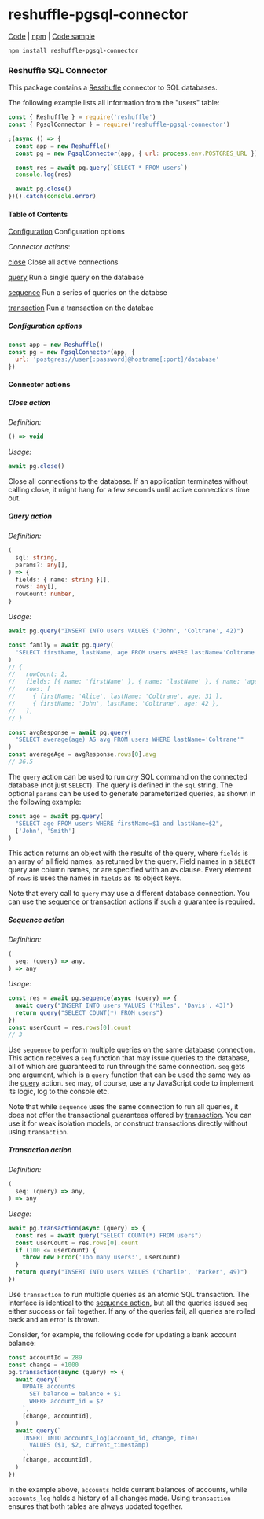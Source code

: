 # reshuffle-pgsql-connector

[Code](https://github.com/reshufflehq/reshuffle-pgsql-connector) |
[npm](https://www.npmjs.com/package/reshuffle-pgsql-connector) |
[Code sample](https://github.com/reshufflehq/reshuffle-pgsql-connector/tree/master/examples)

`npm install reshuffle-pgsql-connector`

### Reshuffle SQL Connector

This package contains a [Resshufle](https://github.com/reshufflehq/reshuffle)
connector to SQL databases.

The following example lists all information from the "users" table:

```js
const { Reshuffle } = require('reshuffle')
const { PgsqlConnector } = require('reshuffle-pgsql-connector')

;(async () => {
  const app = new Reshuffle()
  const pg = new PgsqlConnector(app, { url: process.env.POSTGRES_URL })

  const res = await pg.query(`SELECT * FROM users`)
  console.log(res)

  await pg.close()
})().catch(console.error)
```

#### Table of Contents

[Configuration](#configuration) Configuration options

_Connector actions_:

[close](#close) Close all active connections

[query](#query) Run a single query on the database

[sequence](#sequence) Run a series of queries on the databse

[transaction](#transaction) Run a transaction on the databae

##### <a name="configuration"></a>Configuration options

```js
const app = new Reshuffle()
const pg = new PgsqlConnector(app, {
  url: 'postgres://user[:password]@hostname[:port]/database'
})
```

#### Connector actions

##### <a name="close"></a>Close action

_Definition:_

```ts
() => void
```

_Usage:_

```js
await pg.close()
```

Close all connections to the database. If an application terminates without
calling close, it might hang for a few seconds until active connections
time out.

##### <a name="query"></a>Query action

_Definition:_

```ts
(
  sql: string,
  params?: any[],
) => {
  fields: { name: string }[],
  rows: any[],
  rowCount: number,
}
```

_Usage:_

```js
await pg.query("INSERT INTO users VALUES ('John', 'Coltrane', 42)")

const family = await pg.query(
  "SELECT firstName, lastName, age FROM users WHERE lastName='Coltrane'"
)
// {
//   rowCount: 2,
//   fields: [{ name: 'firstName' }, { name: 'lastName' }, { name: 'age' }],
//   rows: [
//     { firstName: 'Alice', lastName: 'Coltrane', age: 31 },
//     { firstName: 'John', lastName: 'Coltrane', age: 42 },
//   ],
// }

const avgResponse = await pg.query(
  "SELECT average(age) AS avg FROM users WHERE lastName='Coltrane'"
)
const averageAge = avgResponse.rows[0].avg
// 36.5
```

The `query` action can be used to run _any_ SQL command on the connected
database (not just `SELECT`). The query is defined in the `sql` string. The
optional `params` can be used to generate parameterized queries, as shown in
the following example:

```js
const age = await pg.query(
  "SELECT age FROM users WHERE firstName=$1 and lastName=$2",
  ['John', 'Smith']
)
```

This action returns an object with the results of the query, where
`fields` is an array of all field names, as returned by the query.
Field names in a `SELECT` query are column names, or are specified
with an `AS` clause.  Every element of `rows` is uses the names in
`fields` as its object keys.

Note that every call to `query` may use a different database connection.
You can use the [sequence](#sequence) or [transaction](#transaction) actions
if such a guarantee is required.

##### <a name="sequence"></a>Sequence action

_Definition:_
```js
(
  seq: (query) => any,
) => any
```

_Usage:_

```js
const res = await pg.sequence(async (query) => {
  await query("INSERT INTO users VALUES ('Miles', 'Davis', 43)")
  return query("SELECT COUNT(*) FROM users")
})
const userCount = res.rows[0].count
// 3
```

Use `sequence` to perform multiple queries on the same database connection.
This action receives a `seq` function that may issue queries to the database,
all of which are guaranteed to run through the same connection. `seq` gets
one argument, which is a `query` function that can be used the same way as
the [query](#query) action. `seq` may, of course, use any JavaScript code to
implement its logic, log to the console etc.

Note that while `sequence` uses the same connection to run all queries, it
does not offer the transactional guarantees offered by
[transaction](#transaction). You can use it for weak isolation models, or
construct transactions directly without using `transaction`.

##### <a name="transaction"></a>Transaction action

_Definition:_
```js
(
  seq: (query) => any,
) => any
```

_Usage:_

```js
await pg.transaction(async (query) => {
  const res = await query("SELECT COUNT(*) FROM users")
  const userCount = res.rows[0].count
  if (100 <= userCount) {
    throw new Error('Too many users:', userCount)
  }
  return query("INSERT INTO users VALUES ('Charlie', 'Parker', 49)")
})
```

Use `transaction` to run multiple queries as an atomic SQL transaction.
The interface is identical to the [sequence action](#sequence), but all
the queries issued `seq` either success or fail together. If any of the
queries fail, all queries are rolled back and an error is thrown.

Consider, for example, the following code for updating a bank account
balance:

```js
const accountId = 289
const change = +1000
pg.transaction(async (query) => {
  await query(`
    UPDATE accounts
      SET balance = balance + $1
      WHERE account_id = $2
    `,
    [change, accountId],
  )
  await query(`
    INSERT INTO accounts_log(account_id, change, time)
      VALUES ($1, $2, current_timestamp)
    `,
    [change, accountId],
  )
})
```

In the example above, `accounts` holds current balances of accounts,
while `accounts_log` holds a history of all changes made. Using `transaction`
ensures that both tables are always updated together.
